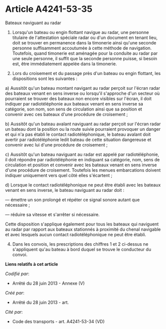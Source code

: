 # Article A4241-53-35

Bateaux naviguant au radar

1. Lorsqu'un bateau ou engin flottant navigue au radar, une personne titulaire de l'attestation spéciale  radar  ou d'un
document en tenant lieu, doit se trouver en permanence dans la timonerie ainsi qu'une seconde personne suffisamment
accoutumée à cette méthode de navigation. Toutefois, quand timonerie est aménagée pour la conduite au radar par une seule
personne, il suffit que la seconde personne puisse, si besoin est, être immédiatement appelée dans la timonerie.

3. Lors du croisement et du passage près d'un bateau ou engin flottant, les dispositions sont les suivantes :

a) Aussitôt qu'un bateau montant navigant au radar perçoit sur l'écran radar des bateaux venant en sens inverse ou lorsqu'il
s'approche d'un secteur où pourraient se trouver des bateaux non encore visibles sur l'écran, il doit indiquer par
radiotéléphonie aux bateaux venant en sens inverse sa catégorie, son nom, son sens de circulation ainsi que sa position et
convenir avec ces bateaux d'une procédure de croisement ;

b) Aussitôt qu'un bateau avalant naviguant au radar perçoit sur l'écran radar un bateau dont la position ou la route suivie
pourraient provoquer un danger et qui n'a pas établi le contact radiotéléphonique, le bateau avalant doit avertir par
radiotéléphonie ledit bateau de cette situation dangereuse et convenir avec lui d'une procédure de croisement ;

c) Aussitôt qu'un bateau naviguant au radar est appelé par radiotéléphonie, il doit répondre par radiotéléphonie en indiquant
sa catégorie, nom, sens de circulation et position et convenir avec les bateaux venant en sens inverse d'une procédure de
croisement. Toutefois les menues embarcations doivent indiquer uniquement vers quel côté elles s'écartent ;

d) Lorsque le contact radiotéléphonique ne peut être établi avec les bateaux venant en sens inverse, le bateau naviguant au
radar doit :

― émettre un son prolongé et répéter ce signal sonore autant que nécessaire ;

― réduire sa vitesse et s'arrêter si nécessaire.

Cette disposition s'applique également pour tous les bateaux qui naviguent au radar par rapport aux bateaux stationnés à
proximité du chenal navigable et avec lesquels aucun contact radiotéléphonique ne peut être établi.

4. Dans les convois, les prescriptions des chiffres 1 et 2 ci-dessus ne s'appliquent qu'au bateau à bord duquel se trouve le
conducteur du convoi.

**Liens relatifs à cet article**

_Codifié par_:

  - Arrêté du 28 juin 2013 -  Annexe (V)

_Créé par_:

  - Arrêté du 28 juin 2013 - art.

_Cité par_:

  - Code des transports - art. A4241-53-34 (VD)
